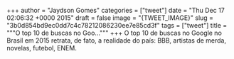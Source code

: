 
+++
author = "Jaydson Gomes"
categories = ["tweet"]
date = "Thu Dec 17 02:06:32 +0000 2015"
draft = false
image = "{TWEET_IMAGE}"
slug = "3b0d854bd9ec0dd7c4c78212086230ee7e85cd3f"
tags = ["tweet"]
title = """O top 10 de buscas no Goo..."""
+++
O top 10 de buscas no Google no Brasil em 2015 retrata, de fato, a realidade do país: BBB, artistas de merda, novelas, futebol, ENEM.
